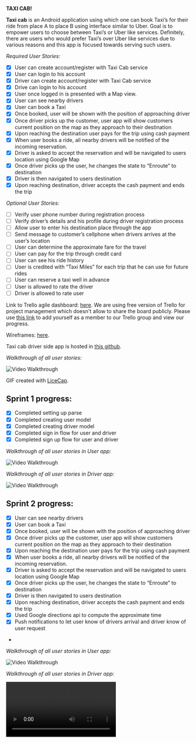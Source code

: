 **TAXI CAB!**

**Taxi cab** is an Android application using which one can book Taxi’s for their ride from place A to place B using interface similar to Uber. Goal is to empower users to choose between Taxi’s or Uber like services. Definitely, there are users who would prefer Taxi’s over Uber like services due to various reasons and this app is focused towards serving such users.

*Required User Stories:*
* [x] User can create account/register with Taxi Cab service
* [x] User can login to his account
* [x] Driver can create account/register with Taxi Cab service
* [x] Drive can login to his account
* [x] User once logged in is presented with a Map view.
* [x] User can see nearby drivers
* [x] User can book a Taxi
* [x] Once booked, user will be shown with the position of approaching driver
* [x] Once driver picks up the customer, user app will show customers current position on the map as they approach to their destination
* [x] Upon reaching the destination user pays for the trip using cash payment
* [x] When user books a ride, all nearby drivers will be notified of the incoming reservation.
* [x] Driver is asked to accept the reservation and will be navigated to users location using Google Map
* [x] Once driver picks up the user, he changes the state to “Enroute” to destination
* [x] Driver is then navigated to users destination
* [x] Upon reaching destination, driver accepts the cash payment and ends the trip

*Optional User Stories:*
* [ ] Verify user phone number during registration process
* [ ] Verify driver’s details and his profile during driver registration process
* [ ] Allow user to enter his destination place through the app
* [ ] Send message to customer’s cellphone when drivers arrives at the user’s location
* [ ] User can determine the approximate fare for the travel
* [ ] User can pay for the trip through credit card
* [ ] User can see his ride history
* [ ] User is credited with “Taxi Miles” for each trip that he can use for future rides
* [ ] User can reserve a taxi well in advance
* [ ] User is allowed to rate the driver
* [ ] Driver is allowed to rate user 

Link to Trello agile dashboard: <a href="https://trello.com/b/eeiqsYbE/taxicab">here</a>.
We are using free version of Trello for project management which doesn't allow to share the board publicly. Please use <a href="https://trello.com/invite/taxicabteam/4623523c13fed5d9b05fd845c8026f0f">this link</a> to add yourself as a member to our Trello group and view our progress.

Wireframes: <a href="https://popapp.in/w/projects/56db318a183b508d3ab23dcc/preview/56dd3e99027b5403541f2a89">here</a>.

Taxi cab driver side app is hosted in <a href="https://github.com/xc0ffeelabs/taxicab-driver">this github</a>.

*Walkthrough of all user stories:*

![Video Walkthrough](demo.gif)

GIF created with [LiceCap](http://www.cockos.com/licecap/).

Sprint 1 progress:
-----------------
* [x] Completed setting up parse
* [x] Completed creating user model
* [x] Completed creating driver model
* [x] Completed sign in flow for user and driver
* [x] Completed sign up flow for user and driver

*Walkthrough of all user stories in User app:*

![Video Walkthrough](demo-user.gif)

*Walkthrough of all user stories in Driver app:*

![Video Walkthrough](demo-driver.gif)

Sprint 2 progress:
-----------------
* [x] User can see nearby drivers
* [x] User can book a Taxi
* [x] Once booked, user will be shown with the position of approaching driver
* [x] Once driver picks up the customer, user app will show customers current position on the map as they approach to their destination
* [x] Upon reaching the destination user pays for the trip using cash payment
* [x] When user books a ride, all nearby drivers will be notified of the incoming reservation.
* [x] Driver is asked to accept the reservation and will be navigated to users location using Google Map
* [x] Once driver picks up the user, he changes the state to “Enroute” to destination
* [x] Driver is then navigated to users destination
* [x] Upon reaching destination, driver accepts the cash payment and ends the trip
* [x] Used Google directions api to compute the approximate time
* [x] Push notifications to let user know of drivers arrival and driver know of user request
* 
*Walkthrough of all user stories in User app:*

![Video Walkthrough](demo-sprint2.gif)

*Walkthrough of all user stories in Driver app:*

![Video Walkthrough](driver-demo.mp4)
